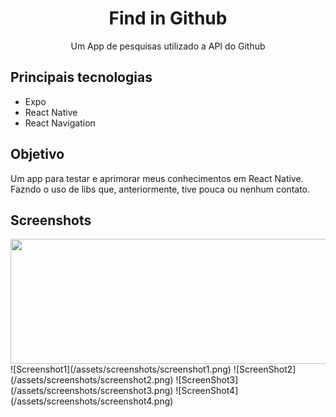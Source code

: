 <h1 align="center">Find in Github</h1>

<p align="center">
  Um App de pesquisas utilizado a API do Github
</p>

## Principais tecnologias
* Expo
* React Native
* React Navigation

## Objetivo
Um app para testar e aprimorar meus conhecimentos em React Native. Fazndo o uso de libs que, anteriormente, tive pouca ou nenhum contato.

## Screenshots
<img align="left" width="600" height="200" src="https://www.python.org/python-.png">
![Screenshot1](/assets/screenshots/screenshot1.png)
![ScreenShot2](/assets/screenshots/screenshot2.png)
![ScreenShot3](/assets/screenshots/screenshot3.png)
![ScreenShot4](/assets/screenshots/screenshot4.png)
